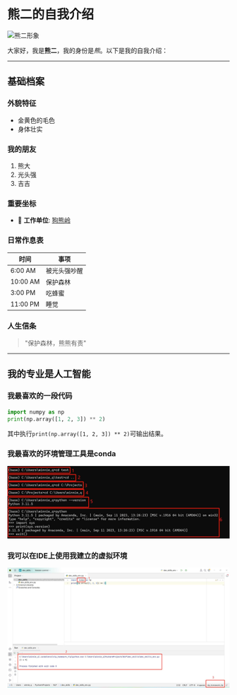 # 熊二的自我介绍

<img src="https://tse2-mm.cn.bing.net/th/id/OIP-C.7KcEduOSwmi3EabGOO3KkwHaE-?w=252&h=180&c=7&r=0&o=5&dpr=1.3&pid=1.7" width="200" alt="熊二形象">

大家好，我是**熊二**，我的身份是*熊*。以下是我的自我介绍：

---

## 基础档案 

### 外貌特征 
- 金黄色的毛色
- 身体壮实

### 我的朋友
1. 熊大
2. 光头强
3. 吉吉

### 重要坐标
- 🏢 **工作单位**: [狗熊岭](https://baike.baidu.com/item/%E7%8B%97%E7%86%8A%E5%B2%AD?fromModule=lemma_search-box)

### 日常作息表
| 时间       | 事项                  |
|------------|-----------------------|
| 6:00 AM    | 被光头强吵醒        |
| 10:00 AM   | 保护森林          |
| 3:00 PM    | 吃蜂蜜    |
| 11:00 PM   | 睡觉          |

### 人生信条
> "保护森林，熊熊有责"
---

## 我的专业是人工智能
### 我最喜欢的一段代码

```python
import numpy as np
print(np.array([1, 2, 3]) ** 2)
```
其中执行`print(np.array([1, 2, 3]) ** 2)`可输出结果。

### 我最喜欢的环境管理工具是conda
<img src="https://raw.githubusercontent.com/Winnie-Qi/dev_skills/main/images/pic1.jpg" width="800" alt="截图一">

### 我可以在IDE上使用我建立的虚拟环境
<img src="https://raw.githubusercontent.com/Winnie-Qi/dev_skills/main/images/pic2.jpg" width="800" alt="截图二">
